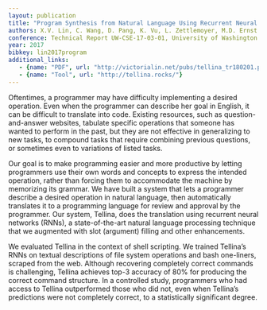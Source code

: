 ```yaml
---
layout: publication
title: "Program Synthesis from Natural Language Using Recurrent Neural Networks"
authors: X.V. Lin, C. Wang, D. Pang, K. Vu, L. Zettlemoyer, M.D. Ernst
conference: Technical Report UW-CSE-17-03-01, University of Washington Department of Computer Science and Engineering
year: 2017
bibkey: lin2017program
additional_links:
   - {name: "PDF", url: "http://victorialin.net/pubs/tellina_tr180201.pdf"}
   - {name: "Tool", url: "http://tellina.rocks/"}
---
```

Oftentimes, a programmer may have difficulty implementing a
desired operation. Even when the programmer can describe her
goal in English, it can be difficult to translate into code. Existing
resources, such as question-and-answer websites, tabulate specific
operations that someone has wanted to perform in the past, but
they are not effective in generalizing to new tasks, to compound
tasks that require combining previous questions, or sometimes even
to variations of listed tasks.

Our goal is to make programming easier and more productive by
letting programmers use their own words and concepts to express
the intended operation, rather than forcing them to accommodate
the machine by memorizing its grammar. We have built a system
that lets a programmer describe a desired operation in natural language, then automatically translates it to a programming language
for review and approval by the programmer. Our system, Tellina,
does the translation using recurrent neural networks (RNNs), a
state-of-the-art natural language processing technique that we augmented with slot (argument) filling and other enhancements.

We evaluated Tellina in the context of shell scripting. We trained
Tellina’s RNNs on textual descriptions of file system operations
and bash one-liners, scraped from the web. Although recovering
completely correct commands is challenging, Tellina achieves top-3
accuracy of 80% for producing the correct command structure. In a
controlled study, programmers who had access to Tellina outperformed those who did not, even when Tellina’s predictions were
not completely correct, to a statistically significant degree.
